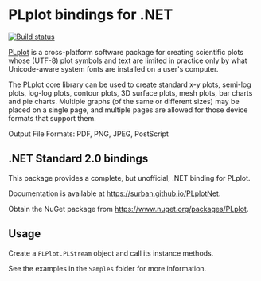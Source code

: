 # PLplot bindings for .NET
[![Build status](https://ci.appveyor.com/api/projects/status/byma2lmdgl54m3h9?svg=true)](https://ci.appveyor.com/project/surban/plplotnet)

[PLplot](http://plplot.sourceforge.net/)  is a cross-platform software package for creating scientific plots whose (UTF-8) plot symbols and text are limited in practice only by what Unicode-aware system fonts are installed on a user's computer.

The PLplot core library can be used to create standard x-y plots, semi-log plots, log-log plots, contour plots, 3D surface plots, mesh plots, bar charts and pie charts. Multiple graphs (of the same or different sizes) may be placed on a single page, and multiple pages are allowed for those device formats that support them.

Output File Formats: PDF, PNG, JPEG, PostScript

## .NET Standard 2.0 bindings

This package provides a complete, but unofficial, .NET binding for PLplot.

Documentation is available at <https://surban.github.io/PLplotNet>.

Obtain the NuGet package from <https://www.nuget.org/packages/PLplot>.

## Usage

Create a `PLPlot.PLStream` object and call its instance methods.

See the examples in the `Samples` folder for more information.
